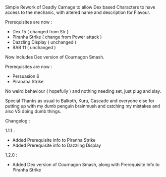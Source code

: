 Simple Rework of Deadly Carnage to allow Dex based Characters to have access to the mechanic, with altered name and description for Flavour.

Prerequisites are now :

- Dex 15              ( changed from Str )
- Piranha Strike      ( change from Power attack )
- Dazzling Display    ( unchanged )
- BAB 11              ( unchanged ) 

Now includes Dex version of Cournagon Smash.

Prerequisites are now :

- Persuasion 6
- Piranaha Strike

No weird behaviour ( hopefully ) and nothing needing set, just plug and slay.

Special Thanks as usual to Balkoth, Kuru, Cascade and everyone else for putting up with my dumb penguin brainmush and catching my mistakes and also VS doing dumb things.

Changelog : 

1.1.1 :

- Added Prerequisite info to Piranha Strike
- Added Prerequisite info to Dazzling Display

1.2.0 :

- Added Dex version of Cournagon Smash, along with Prerequisite Info to Piranha Strike